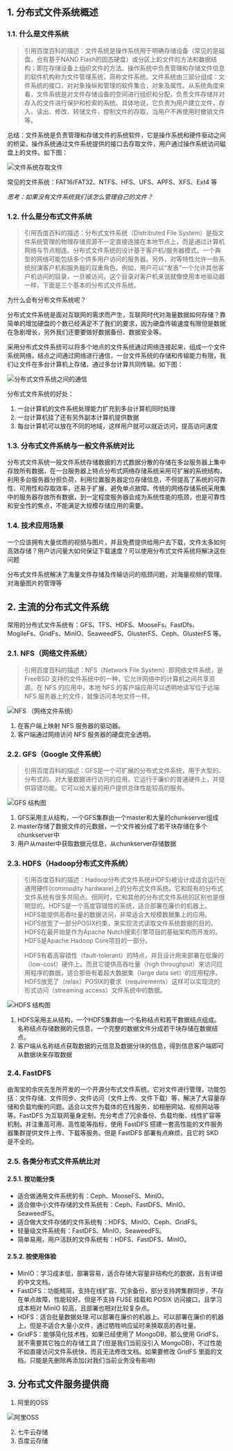 ## 1. 分布式文件系统概述

### 1.1. 什么是文件系统

> 引用百度百科的描述：文件系统是操作系统用于明确存储设备（常见的是磁盘，也有基于NAND Flash的固态硬盘）或分区上的文件的方法和数据结构；即在存储设备上组织文件的方法。操作系统中负责管理和存储文件信息的软件机构称为文件管理系统，简称文件系统。文件系统由三部分组成：文件系统的接口，对对象操纵和管理的软件集合，对象及属性。从系统角度来看，文件系统是对文件存储设备的空间进行组织和分配，负责文件存储并对存入的文件进行保护和检索的系统。具体地说，它负责为用户建立文件，存入、读出、修改、转储文件，控制文件的存取，当用户不再使用时撤销文件等。

总结：文件系统是负责管理和存储文件的系统软件，它是操作系统和硬件驱动之间的桥梁，操作系统通过文件系统提供的接口去存取文件，用户通过操作系统访问磁盘上的文件。如下图：

![文件系统存取文件](images/20190802174711931_17258.png)

常见的文件系统：FAT16/FAT32、NTFS、HFS、UFS、APFS、XFS、Ext4 等

*思考：如果没有文件系统我们该怎么管理自己的文件？*

### 1.2. 什么是分布式文件系统

> 引用百度百科的描述：分布式文件系统（Distributed File System）是指文件系统管理的物理存储资源不一定直接连接在本地节点上，而是通过计算机网络与节点相连。分布式文件系统的设计基于客户机/服务器模式。一个典型的网络可能包括多个供多用户访问的服务器。另外，对等特性允许一些系统扮演客户机和服务器的双重角色。例如，用户可以“发表”一个允许其他客户机访问的目录，一旦被访问，这个目录对客户机来说就像使用本地驱动器一样，下面是三个基本的分布式文件系统。

为什么会有分布文件系统呢？

分布式文件系统是面对互联网的需求而产生，互联网时代对海量数据如何存储？靠简单的增加硬盘的个数已经满足不了我们的要求，因为硬盘传输速度有限但是数据在急剧增长，另外我们还要要做好数据备份、数据安全等。

采用分布式文件系统可以将多个地点的文件系统通过网络连接起来，组成一个文件系统网络，结点之间通过网络进行通信，一台文件系统的存储和传输能力有限，我们让文件在多台计算机上存储，通过多台计算共同传输。如下图：

![分布式文件系统之间的通信](images/20190802175441702_20005.png)

分布式文件系统的好处：

1. 一台计算机的文件系统处理能力扩充到多台计算机同时处理
2. 一台计算机挂了还有另外副本计算机提供数据
3. 每台计算机可以放在不同的地域，这样用户就可以就近访问，提高访问速度

### 1.3. 分布式文件系统与一般文件系统对比

分布式文件系统一般文件系统存储数据的方式数据分散的存储在多台服务器上集中存放所有数据，在一台服务器上特点分布式网络存储系统采用可扩展的系统结构，利用多台服务器分担负荷，利用位置服务器定位存储信息，不但提高了系统的可靠性、可用性和存取效率，还易于扩展，避免单点故障。传统的网络存储系统采用集中的服务器存放所有数据，到一定程度服务器会成为系统性能的瓶颈，也是可靠性和安全性的焦点，不能满足大规模存储应用的需要。

### 1.4. 技术应用场景

一个应该拥有大量优质的视频与图片，并且免费提供给用户去下载，文件太多如何高效存储？用户访问量大如何保证下载速度？可以使用分布式文件系统将解决这些问题

分布式文件系统解决了海量文件存储及传输访问的瓶颈问题，对海量视频的管理、对海量图片的管理等

## 2. 主流的分布式文件系统

常用的分布式文件系统有：GFS、TFS、HDFS、MooseFs、FastDfs、MogileFs、GridFs、MinIO、SeaweedFS、GlusterFS、Ceph、GlusterFS 等。

### 2.1. NFS（网络文件系统）

> 引用百度百科的描述：NFS（Network File System）即网络文件系统，是 FreeBSD 支持的文件系统中的一种，它允许网络中的计算机之间共享资源。在 NFS 的应用中，本地 NFS 的客户端应用可以透明地读写位于远端 NFS 服务器上的文件，就像访问本地文件一样。

![NFS （网络文件系统）](images/20190802175822538_20099.png)

1. 在客户端上映射 NFS 服务器的驱动器。
2. 客户端通过网络访问 NFS 服务器的硬盘完全透明。

### 2.2. GFS（Google 文件系统）

> 引用百度百科的描述：GFS是一个可扩展的分布式文件系统，用于大型的、分布式的、对大量数据进行访问的应用。它运行于廉价的普通硬件上，并提供容错功能。它可以给大量的用户提供总体性能较高的服务。

![GFS 结构图](images/20190802180241527_2477.png)

1. GFS采用主从结构，一个GFS集群由一个master和大量的chunkserver组成
2. master存储了数据文件的元数据，一个文件被分成了若干块存储在多个chunkserver中
3. 用户从master中获取数据元信息，从chunkserver存储数据

### 2.3. HDFS（Hadoop分布式文件系统）

> 引用百度百科的描述：Hadoop分布式文件系统(HDFS)被设计成适合运行在通用硬件(commodity hardware)上的分布式文件系统。它和现有的分布式文件系统有很多共同点。但同时，它和其他的分布式文件系统的区别也是很明显的。HDFS是一个高度容错性的系统，适合部署在廉价的机器上。HDFS能提供高吞吐量的数据访问，非常适合大规模数据集上的应用。HDFS放宽了一部分POSIX约束，来实现流式读取文件系统数据的目的。HDFS在最开始是作为Apache Nutch搜索引擎项目的基础架构而开发的。HDFS是Apache Hadoop Core项目的一部分。
>
> HDFS有着高容错性（fault-tolerant）的特点，并且设计用来部署在低廉的（low-cost）硬件上。而且它提供高吞吐量（high throughput）来访问应用程序的数据，适合那些有着超大数据集（large data set）的应用程序。HDFS放宽了（relax）POSIX的要求（requirements）这样可以实现流的形式访问（streaming access）文件系统中的数据。

![HDFS 结构图](images/20190802181923521_2450.png)

1. HDFS采用主从结构，一个HDFS集群由一个名称结点和若干数据结点组成。名称结点存储数据的元信息，一个完整的数据文件分成若干块存储在数据结点。
2. 客户端从名称结点获取数据的元信息及数据分块的信息，得到信息客户端即可从数据块来存取数据

### 2.4. FastDFS

由淘宝的余庆先生所开发的一个开源分布式文件系统。它对文件进行管理，功能包括：文件存储、文件同步、文件访问（文件上传、文件下载）等，解决了大容量存储和负载均衡的问题。适合以文件为载体的在线服务，如相册网站、视频网站等等。FastDFS 为互联网量身定制，充分考虑了冗余备份、负载均衡、线性扩容等机制，并注重高可用、高性能等指标，使用 FastDFS 搭建一套高性能的文件服务器集群提供文件上传、下载等服务。但是 FastDFS 部署有点麻烦，且它的 SKD 是不全的。

### 2.5. 各类分布式文件系统比对

#### 2.5.1. 按功能分类

- 适合做通用文件系统的有：Ceph、MooseFS、MinIO。
- 适合做中小文件存储的文件系统有：Ceph、FastDFS、MinIO、SeaweedFS。
- 适合做大文件存储的文件系统有：HDFS、MinIO、Ceph、GridFS。
- 轻量级文件系统有：FastDFS、MinIO、SeaweedFS。
- 简单易用，用户活跃的文件系统有：HDFS、FastDFS、MinIO。

#### 2.5.2. 按使用体验

- MinIO：学习成本低，部署容易，适合存储大容量非结构化的数据，且有详细的中文文档。
- FastDFS：功能精简，支持在线扩容、冗余备份，部分支持跨集群同步，不存在单点故障，性能较好。但是不支持 FUSE 挂载和 POSIX 访问接口，且学习成本相对 MinIO 较高，且部署也相对比较复杂点。
- HDFS：适合批量数据处理.可以部署在廉价的机器上。可以部署在廉价的机器上，但是不适合大量小文件，通过牺牲响应延时来换取高的吞吐量。
- GridFS：能够简化技术栈，如果已经使用了 MongoDB，那么使用 GridFS，就不需要其它独立的存储工具了(但是我们当前没引入 MongoDB)，不过性能不如直接访问文件系统快，而且无法修改文档。如果要修改 GridFS 里面的文档，只能是先删除再添加(对我们当前业务没有影响)

## 3. 分布式文件服务提供商

1. 阿里的OSS

![阿里OSS](images/20190802182621440_805.png)

2. 七牛云存储
3. 百度云存储
